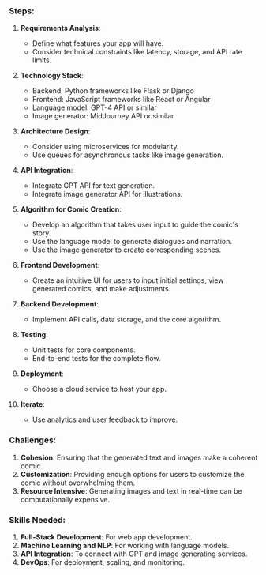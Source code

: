 ### Steps:

1. **Requirements Analysis**: 
    - Define what features your app will have.
    - Consider technical constraints like latency, storage, and API rate limits.

2. **Technology Stack**: 
    - Backend: Python frameworks like Flask or Django
    - Frontend: JavaScript frameworks like React or Angular
    - Language model: GPT-4 API or similar
    - Image generator: MidJourney API or similar

3. **Architecture Design**: 
    - Consider using microservices for modularity.
    - Use queues for asynchronous tasks like image generation.

4. **API Integration**: 
    - Integrate GPT API for text generation.
    - Integrate image generator API for illustrations.

5. **Algorithm for Comic Creation**:
    - Develop an algorithm that takes user input to guide the comic's story.
    - Use the language model to generate dialogues and narration.
    - Use the image generator to create corresponding scenes.

6. **Frontend Development**: 
    - Create an intuitive UI for users to input initial settings, view generated comics, and make adjustments.

7. **Backend Development**: 
    - Implement API calls, data storage, and the core algorithm.
  
8. **Testing**:
    - Unit tests for core components.
    - End-to-end tests for the complete flow.

9. **Deployment**:
    - Choose a cloud service to host your app.

10. **Iterate**:
    - Use analytics and user feedback to improve.

### Challenges:

1. **Cohesion**: Ensuring that the generated text and images make a coherent comic.
2. **Customization**: Providing enough options for users to customize the comic without overwhelming them.
3. **Resource Intensive**: Generating images and text in real-time can be computationally expensive.
  
### Skills Needed:

1. **Full-Stack Development**: For web app development.
2. **Machine Learning and NLP**: For working with language models.
3. **API Integration**: To connect with GPT and image generating services.
4. **DevOps**: For deployment, scaling, and monitoring.

